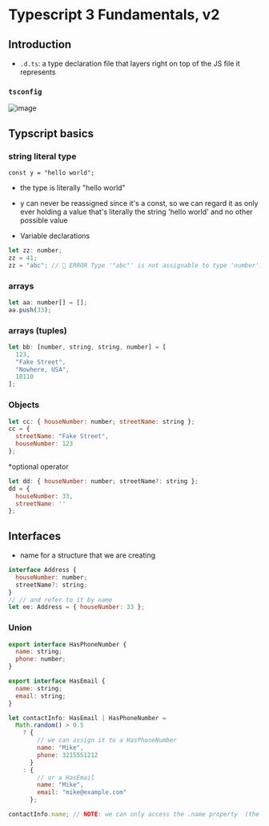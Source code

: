 # Typescript 3 Fundamentals, v2

## Introduction
-  `.d.ts`: a type declaration file that layers right on top of the JS file it represents 

### `tsconfig`
![image](https://user-images.githubusercontent.com/11481046/110247755-1592bb80-7f6e-11eb-8efc-2731d3c7bf4c.png)

## Typscript basics

### string literal type 
`const y = "hello world";`
* the type is literally "hello world"
* y can never be reassigned since it's a const, so we can regard it as only ever holding a value that's literally the string 'hello world' and no other possible value

* Variable declarations
```js
let zz: number;
zz = 41;
zz = "abc"; // 🚨 ERROR Type '"abc"' is not assignable to type 'number'.
```
### arrays
```js
let aa: number[] = [];
aa.push(33);
```

### arrays (tuples)
```js
let bb: [number, string, string, number] = [
  123,
  "Fake Street",
  "Nowhere, USA",
  10110
];
```

### Objects

```js
let cc: { houseNumber: number; streetName: string };
cc = {
  streetName: "Fake Street",
  houseNumber: 123
};
```

*optional operator
```js 
let dd: { houseNumber: number; streetName?: string };
dd = {
  houseNumber: 33,
  streetName: ''
};
```

## Interfaces 
- name for a structure that we are creating

```js
interface Address {
  houseNumber: number;
  streetName?: string;
}
// // and refer to it by name
let ee: Address = { houseNumber: 33 };
```

### Union

```js
export interface HasPhoneNumber {
  name: string;
  phone: number;
}

export interface HasEmail {
  name: string;
  email: string;
}

let contactInfo: HasEmail | HasPhoneNumber =
  Math.random() > 0.5
    ? {
        // we can assign it to a HasPhoneNumber
        name: "Mike",
        phone: 3215551212
      }
    : {
        // or a HasEmail
        name: "Mike",
        email: "mike@example.com"
      };

contactInfo.name; // NOTE: we can only access the .name property  (the stuff HasPhoneNumber and HasEmail have in common)
```
